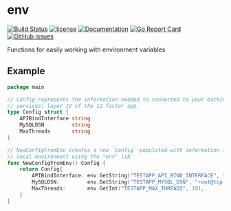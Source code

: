 # env
[![Build Status](https://travis-ci.org/tyler-smith/env.svg?branch=master)](https://travis-ci.org/tyler-smith/env)
[![license](https://img.shields.io/github/license/tyler-smith/env.svg?maxAge=2592000)](https://github.com/tyler-smith/env/blob/master/LICENSE)
[![Documentation](https://godoc.org/github.com/tyler-smith/env?status.svg)](http://godoc.org/github.com/tyler-smith/env)
[![Go Report Card](https://goreportcard.com/badge/github.com/tyler-smith/env)](https://goreportcard.com/report/github.com/tyler-smith/env)
[![GitHub issues](https://img.shields.io/github/issues/tyler-smith/env.svg)](https://github.com/tyler-smith/env/issues)


Functions for easily working with environment variables

## Example
```go
package main

// Config represents the information needed to connected to your backing
// services; layer IV of the 12 factor app.
type Config struct {
	APIBindInterface string
	MySQLDSN         string
	MaxThreads       string
}

// NewConfigFromEnv creates a new `Config` populated with information from the
// local environment using the "env" lib
func NewConfigFromEnv() Config {
	return Config{
		APIBindInterface: env.GetString("TESTAPP_API_BIND_INTERFACE", "localhost:8080"),
		MySQLDSN:         env.GetString("TESTAPP_MYSQL_DSN", "root@tcp(localhost:3306)/yourdb"),
		MaxThreads:       env.GetInt("TESTAPP_MAX_THREADS", 10),
	}
}

```